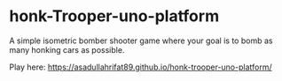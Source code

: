 # honk-Trooper-uno-platform

A simple isometric bomber shooter game where your goal is to bomb as many honking cars as possible.

Play here: https://asadullahrifat89.github.io/honk-trooper-uno-platform/